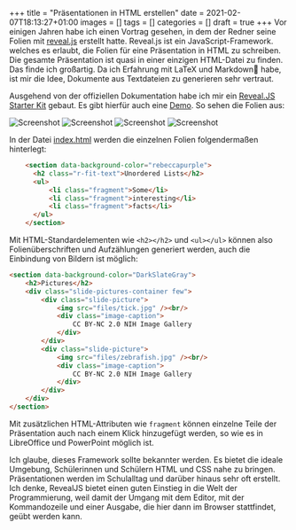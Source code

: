 +++
title = "Präsentationen in HTML erstellen"
date = 2021-02-07T18:13:27+01:00
images = []
tags = []
categories = []
draft = true
+++
Vor einigen Jahren habe ich einen Vortrag gesehen, in dem der Redner seine Folien mit [reveal.js](https://revealjs.com/) erstellt hatte. Reveal.js ist ein JavaScript-Framework. welches es erlaubt, die Folien für eine Präsentation in HTML zu schreiben. Die gesamte Präsentation ist quasi in einer einzigen HTML-Datei zu finden. Das finde ich großartig. Da ich Erfahrung mit LaTeX und Markdown habe, ist mir die Idee, Dokumente aus Textdateien zu generieren sehr vertraut.

Ausgehend von der offiziellen Dokumentation habe ich mir ein [Reveal.JS Starter Kit](https://gitlab.com/ntj/my-reveal) gebaut. Es gibt hierfür auch eine [Demo](https://ntj.gitlab.io/my-reveal/). So sehen die Folien aus:

![Screenshot](/reveal0.png)
![Screenshot](/reveal1.png)
![Screenshot](/reveal3.png)
![Screenshot](/reveal2.png)

In der Datei [index.html](https://gitlab.com/ntj/my-reveal/-/blob/master/public/index.html) werden die einzelnen Folien folgendermaßen hinterlegt:

```html
    <section data-background-color="rebeccapurple">
      <h2 class="r-fit-text">Unordered Lists</h2>
      <ul>
          <li class="fragment">Some</li>
          <li class="fragment">interesting</li>
          <li class="fragment">facts</li>
      </ul>
    </section>
```
Mit HTML-Standardelementen wie `<h2></h2>` und `<ul></ul>` können also Folienüberschriften und
Aufzählungen generiert werden, auch die Einbindung von Bildern ist möglich:

```html
<section data-background-color="DarkSlateGray">
    <h2>Pictures</h2>
    <div class="slide-pictures-container few">
        <div class="slide-picture">
            <img src="files/tick.jpg" /><br/>
            <div class="image-caption">
                CC BY-NC 2.0 NIH Image Gallery
            </div>
        </div>
        <div class="slide-picture">
            <img src="files/zebrafish.jpg" /><br/>
            <div class="image-caption">
                CC BY-NC 2.0 NIH Image Gallery
            </div>
        </div>
    </div>
</section>
```
Mit zusätzlichen HTML-Attributen wie `fragment` können einzelne Teile der Präsentation auch nach
einem Klick hinzugefügt werden, so wie es in LibreOffice und PowerPoint möglich ist.

Ich glaube, dieses Framework sollte bekannter werden. Es bietet die ideale Umgebung, Schülerinnen und Schülern HTML und CSS nahe zu bringen. Präsentationen werden im Schulalltag und darüber hinaus sehr oft erstellt. Ich denke, RevealJS bietet einen guten Einstieg in die Welt der Programmierung, weil damit der Umgang mit dem Editor, mit der Kommandozeile und einer Ausgabe, die hier dann im Browser stattfindet, geübt werden kann.